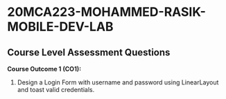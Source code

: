 # 20MCA223-MOHAMMED-RASIK-MOBILE-DEV-LAB

<h2>Course Level Assessment Questions</h2>

<b>Course Outcome 1 (CO1):</b>
<ol>
<li>Design a Login Form with username and password using LinearLayout and toast valid
credentials.</li>